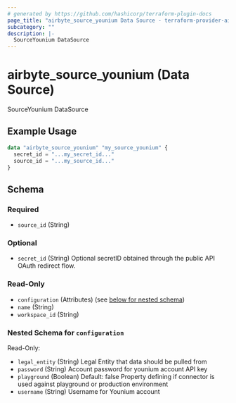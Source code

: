 ```yaml
---
# generated by https://github.com/hashicorp/terraform-plugin-docs
page_title: "airbyte_source_younium Data Source - terraform-provider-airbyte"
subcategory: ""
description: |-
  SourceYounium DataSource
---
```


# airbyte_source_younium (Data Source)

SourceYounium DataSource

## Example Usage

```terraform
data "airbyte_source_younium" "my_source_younium" {
  secret_id = "...my_secret_id..."
  source_id = "...my_source_id..."
}
```

<!-- schema generated by tfplugindocs -->
## Schema

### Required

- `source_id` (String)

### Optional

- `secret_id` (String) Optional secretID obtained through the public API OAuth redirect flow.

### Read-Only

- `configuration` (Attributes) (see [below for nested schema](#nestedatt--configuration))
- `name` (String)
- `workspace_id` (String)

<a id="nestedatt--configuration"></a>
### Nested Schema for `configuration`

Read-Only:

- `legal_entity` (String) Legal Entity that data should be pulled from
- `password` (String) Account password for younium account API key
- `playground` (Boolean) Default: false
Property defining if connector is used against playground or production environment
- `username` (String) Username for Younium account


